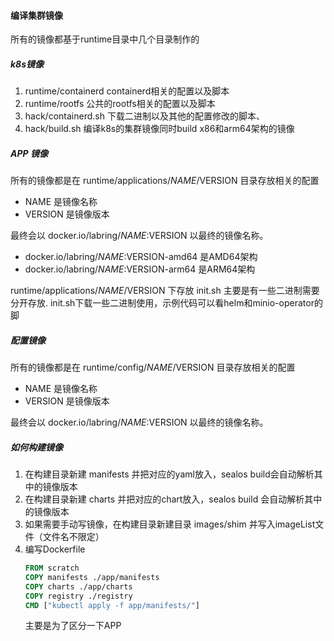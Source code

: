 ####

#### 编译集群镜像

所有的镜像都基于runtime目录中几个目录制作的

##### k8s镜像

1. runtime/containerd containerd相关的配置以及脚本
2. runtime/rootfs 公共的rootfs相关的配置以及脚本
3. hack/containerd.sh 下载二进制以及其他的配置修改的脚本、
4. hack/build.sh 编译k8s的集群镜像同时build  x86和arm64架构的镜像

##### APP 镜像

所有的镜像都是在 runtime/applications/$NAME/$VERSION 目录存放相关的配置

- NAME 是镜像名称
- VERSION 是镜像版本

最终会以 docker.io/labring/$NAME:$VERSION 以最终的镜像名称。

- docker.io/labring/$NAME:$VERSION-amd64 是AMD64架构
- docker.io/labring/$NAME:$VERSION-arm64 是ARM64架构

runtime/applications/$NAME/$VERSION 下存放 init.sh 主要是有一些二进制需要分开存放.
init.sh下载一些二进制使用，示例代码可以看helm和minio-operator的脚

##### 配置镜像

所有的镜像都是在 runtime/config/$NAME/$VERSION 目录存放相关的配置

- NAME 是镜像名称
- VERSION 是镜像版本

最终会以 docker.io/labring/$NAME:$VERSION 以最终的镜像名称。


##### 如何构建镜像

1. 在构建目录新建 manifests 并把对应的yaml放入，sealos build会自动解析其中的镜像版本
2. 在构建目录新建 charts 并把对应的chart放入，sealos build 会自动解析其中的镜像版本
3. 如果需要手动写镜像，在构建目录新建目录 images/shim 并写入imageList文件（文件名不限定）
4. 编写Dockerfile 
    ```dockerfile
    FROM scratch 
    COPY manifests ./app/manifests
    COPY charts ./app/charts
    COPY registry ./registry
    CMD ["kubectl apply -f app/manifests/"]
    ```
   主要是为了区分一下APP
